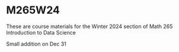 # M265W24
These are course materials for the Winter 2024 section of Math 265 Introduction to Data Science  

Small addition on Dec 31
